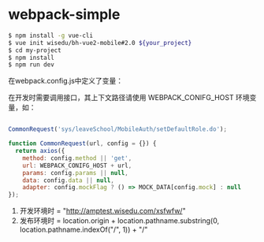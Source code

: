 # webpack-simple

``` bash
$ npm install -g vue-cli
$ vue init wisedu/bh-vue2-mobile#2.0 ${your_project}
$ cd my-project
$ npm install
$ npm run dev
```

在webpack.config.js中定义了变量：

在开发时需要调用接口，其上下文路径请使用  WEBPACK_CONIFG_HOST  环境变量，如：
``` js

CommonRequest('sys/leaveSchool/MobileAuth/setDefaultRole.do');

function CommonRequest(url, config = {}) {
  return axios({
    method: config.method || 'get',
    url: WEBPACK_CONIFG_HOST + url,
    params: config.params || null,
    data: config.data || null,
    adapter: config.mockFlag ? () => MOCK_DATA[config.mock] : null
});

```

1. 开发环境时 = "http://amptest.wisedu.com/xsfwfw/"
1. 发布环境时 = location.origin + location.pathname.substring(0, location.pathname.indexOf("/", 1)) + "/"
